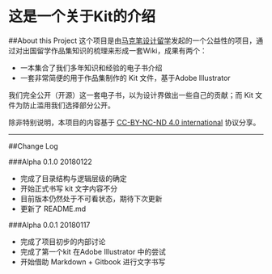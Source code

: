 # 这是一个关于Kit的介绍


##About this Project
这个项目是由[马克笔设计留学](http://www.makebi.net)发起的一个公益性的项目，通过对出国留学作品集知识的梳理来形成一套Wiki，成果有两个：


* 一本集合了我们多年知识和经验的电子书介绍
* 一套非常简便的用于作品集制作的 Kit 文件，基于Adobe Illustrator

我们完全公开（开源）这一套电子书，以为设计界做出一些自己的贡献；而 Kit 文件为防止滥用我们选择部分公开。

除非特别说明，本项目的内容基于 [CC-BY-NC-ND 4.0 international](https://creativecommons.org/licenses/by-nc-nd/4.0/) 协议分享。

---

##Change Log

###Alpha 0.1.0 20180122 
* 完成了目录结构与逻辑层级的确定
* 开始正式书写 kit 文字内容不分
* 目前版本仍然处于不可看状态，期待下次更新
* 更新了 README.md


###Alpha 0.0.1 20180117 
* 完成了项目初步的内部讨论
* 完成了第一个kit 在Adobe Illustrator 中的尝试
* 开始借助 Markdown + Gitbook 进行文字书写


